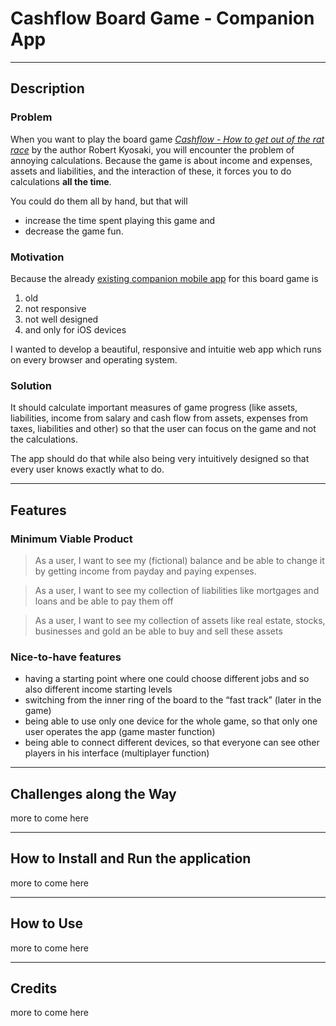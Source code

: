# Cashflow Board Game - Companion App

---

## Description

### Problem

When you want to play the board game [_Cashflow - How to get out of the rat race_](https://store.richdad.com/products/cashflow-board-game "CASHFLOW Board game (2020)") by the author Robert Kyosaki, you will encounter the problem of annoying calculations.
Because the game is about income and expenses, assets and liabilities, and the interaction of these, it forces you to do calculations **all the time**.

You could do them all by hand, but that will 
* increase the time spent playing this game and
* decrease the game fun.

### Motivation

Because the already [existing companion mobile app](https://apps.apple.com/us/app/cashflow-financial-statement-calculator/id419229056 "CASHFLOW Financial Statement Calculator") for this board game is 
1. old
2. not responsive
3. not well designed
4. and only for iOS devices

I wanted to develop a beautiful, responsive and intuitie web app which runs on every browser and operating system.

### Solution

It should calculate important measures of game progress (like assets, liabilities, income from salary and cash flow from assets, expenses from taxes, liabilities and other) so that the user can focus on the game and not the calculations.

The app should do that while also being very intuitively designed so that every user knows exactly what to do.

---

## Features

### Minimum Viable Product

>As a user, I want to see my (fictional) balance and be able to change it by getting income from payday and paying expenses.

>As a user, I want to see my collection of liabilities like mortgages and loans and be able to pay them off 

>As a user, I want to see my collection of assets like real estate, stocks, businesses and gold an be able to buy and sell these assets

### Nice-to-have features

* having a starting point where one could choose different jobs and so also different income starting levels
* switching from the inner ring of the board to the “fast track” (later in the game)
* being able to use only one device for the whole game, so that only one user operates the app (game master function)
* being able to connect different devices, so that everyone can see other players in his interface (multiplayer function)

---

## Challenges along the Way
more to come here

---

## How to Install and  Run the application
more to come here

---

## How to Use 
more to come here

---

## Credits
more to come here